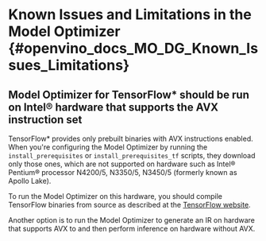 # Known Issues and Limitations in the Model Optimizer {#openvino_docs_MO_DG_Known_Issues_Limitations}

## Model Optimizer for TensorFlow* should be run on Intel® hardware that supports the AVX instruction set

TensorFlow* provides only prebuilt binaries with AVX instructions enabled. When you're configuring the Model Optimizer by running the `install_prerequisites` or `install_prerequisites_tf` scripts, they download only those ones, which are not supported on hardware such as Intel® Pentium® processor N4200/5, N3350/5, N3450/5 (formerly known as Apollo Lake).

To run the Model Optimizer on this hardware, you should compile TensorFlow binaries from source as described at the [TensorFlow website](https://www.tensorflow.org/install/source). 

Another option is to run the Model Optimizer to generate an IR on hardware that supports AVX to and then perform inference on hardware without AVX.
